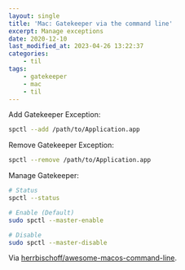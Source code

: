 ```yaml
---
layout: single
title: 'Mac: Gatekeeper via the command line'
excerpt: Manage exceptions
date: 2020-12-10
last_modified_at: 2023-04-26 13:22:37
categories:
    - til
tags:
    - gatekeeper
    - mac
    - til
---
```


Add Gatekeeper Exception:

```bash
spctl --add /path/to/Application.app
```

Remove Gatekeeper Exception:

```bash
spctl --remove /path/to/Application.app
```

Manage Gatekeeper:

```bash
# Status
spctl --status

# Enable (Default)
sudo spctl --master-enable

# Disable
sudo spctl --master-disable
```

Via
[herrbischoff/awesome-macos-command-line](https://github.com/herrbischoff/awesome-macos-command-line#gatekeeper).
